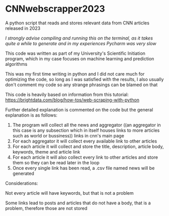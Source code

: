 # CNNwebscrapper2023
A python script that reads and stores relevant data from CNN articles released in 2023

*I strongly advise compiling and running this on the terminal, as it takes quite a while to generate and in my experiences Pycharm was very slow*

This code was written as part of my University's Scientific Initiation program, which in my case focuses on machine learning and prediction algorithms

This was my first time writing in python and I did not care much for optimizing the code, so long as I was satisfied with the results, I also usually don't comment my code so any strange phrasings can be blamed on that

This code is heavily based on information from this tutorial: https://brightdata.com/blog/how-tos/web-scraping-with-python

Further detailed explanation is commented on the code but the general explanation is as follows:

1. The program will collect all the news and aggregator ((an aggregator in this case is any subsection which in itself houses links to more articles such as world or bussiness)) links in cnn's main page
2. For each aggregator it will collect every available link to other articles
3. For each article it will collect and store the title, description, article body, keywords, theme and article link
4. For each article it will also collect every link to other articles and store them so they can be read later in the loop
5. Once every single link has been read, a .csv file named news will be generated

Considerations:

Not every article will have keywords, but that is not a problem

Some links lead to posts and articles that do not have a body, that is a problem, therefore those are not stored
